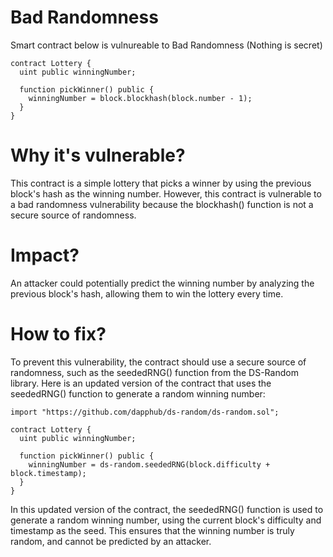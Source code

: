 # Bad Randomness

Smart contract below is vulnureable to Bad Randomness (Nothing is secret)

```
contract Lottery {
  uint public winningNumber;

  function pickWinner() public {
    winningNumber = block.blockhash(block.number - 1);
  }
}
```

# Why it's vulnerable?
This contract is a simple lottery that picks a winner by using the previous block's hash as the winning number. However, this contract is vulnerable to a bad randomness vulnerability because the blockhash() function is not a secure source of randomness. 

# Impact?
An attacker could potentially predict the winning number by analyzing the previous block's hash, allowing them to win the lottery every time.

# How to fix?
To prevent this vulnerability, the contract should use a secure source of randomness, such as the seededRNG() function from the DS-Random library. Here is an updated version of the contract that uses the seededRNG() function to generate a random winning number:

```
import "https://github.com/dapphub/ds-random/ds-random.sol";

contract Lottery {
  uint public winningNumber;

  function pickWinner() public {
    winningNumber = ds-random.seededRNG(block.difficulty + block.timestamp);
  }
}
```

In this updated version of the contract, the seededRNG() function is used to generate a random winning number, using the current block's difficulty and timestamp as the seed. This ensures that the winning number is truly random, and cannot be predicted by an attacker.
